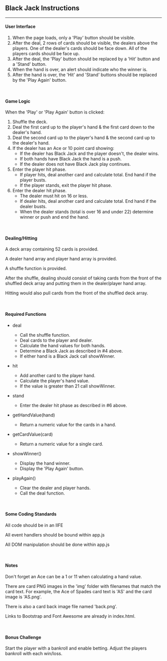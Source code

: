 ## Black Jack Instructions

---

#### User Interface

1. When the page loads, only a 'Play' button should be visible.
2. After the deal, 2 rows of cards should be visible, the dealers above the players. One of the dealer's cards should be face down. All of the players cards should be face up.
3. After the deal, the 'Play' button should be replaced by a 'Hit' button and a 'Stand' button.
4. When the hand is over, an alert should indicate who the winner is.
5. After the hand is over, the 'Hit' and 'Stand' buttons should be replaced by the 'Play Again' button.

<br>

#### Game Logic

When the 'Play' or 'Play Again' button is clicked:

1. Shuffle the deck.
2. Deal the first card up to the player's hand & the first card down to the dealer's hand.
3. Deal the second card up to the player's hand & the second card up to the dealer's hand.
4. If the dealer has an Ace or 10 point card showing:
	* If the dealer has Black Jack and the player doesn't, the dealer wins.
	* If both hands have Black Jack the hand is a push.
	* If the dealer does not have Black Jack play continues.
5. Enter the player hit phase.
	* If player hits, deal another card and calculate total. End hand if the player busts.
	* If the player stands, exit the player hit phase.
6. Enter the dealer hit phase.
	* The dealer must hit on 16 or less.
	* If dealer hits, deal another card and calculate total. End hand if the dealer busts.
	* When the dealer stands (total is over 16 and under 22) determine winner or push and end the hand.

<br>

#### Dealing/Hitting

A deck array containing 52 cards is provided.

A dealer hand array and player hand array is provided.

A shuffle function is provided.

After the shuffle, dealing should consist of taking cards from the front of the shuffled deck array and putting them in the dealer/player hand array.

Hitting would also pull cards from the front of the shuffled deck array.

<br>

#### Required Functions

* deal
	* Call the shuffle function.
	* Deal cards to the player and dealer.
	* Calculate the hand values for both hands.
	* Determine a Black Jack as described in #4 above.
	* If either hand is a Black Jack call showWinner.

* hit
	* Add another card to the player hand.
	* Calculate the player's hand value.
	* If the value is greater than 21 call showWinner.

* stand
	* Enter the dealer hit phase as described in #6 above.

* getHandValue(hand)
	* Return a numeric value for the cards in a hand.

* getCardValue(card)
	* Return a numeric value for a single card.

* showWinner()
	* Display the hand winner.
	* Display the 'Play Again' button.

* playAgain()
	* Clear the dealer and player hands.
	* Call the deal function.

<br>

#### Some Coding Standards

All code should be in an IIFE

All event handlers should be bound within app.js

All DOM manipulation should be done within app.js

<br>

#### Notes

Don't forget an Ace can be a 1 or 11 when calculating a hand value.

There are card PNG images in the 'img' folder with filenames that match the card text. For example, the Ace of Spades card text is 'AS' and the card image is 'AS.png'.

There is also a card back image file named 'back.png'.

Links to Bootstrap and Font Awesome are already in index.html.

<br>

#### Bonus Challenge

Start the player with a bankroll and enable betting. Adjust the players bankroll with each win/loss.
